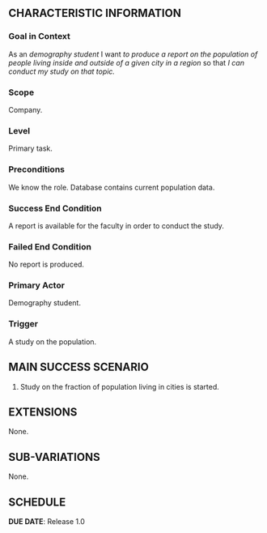 ## CHARACTERISTIC INFORMATION

### Goal in Context

As an *demography student* I want *to produce a report on the population of people living inside and outside of a given city in a region* so that *I can conduct my study on that topic.*

### Scope

Company.

### Level

Primary task.

### Preconditions

We know the role.  Database contains current population data.

### Success End Condition

A report is available for the faculty in order to conduct the study.

### Failed End Condition

No report is produced.

### Primary Actor

Demography student.

### Trigger

A study on the population.

## MAIN SUCCESS SCENARIO

1. Study on the fraction of population living in cities is started.

## EXTENSIONS
None.

## SUB-VARIATIONS

None.

## SCHEDULE

**DUE DATE**: Release 1.0
